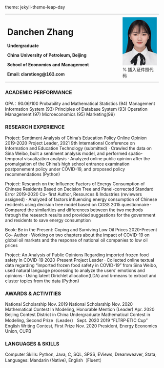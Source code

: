 theme: jekyll-theme-leap-day
<table border="0">
  <tr>
    <td width="75%">
      <h1>Danchen Zhang</h1>
      <p><b>Undergraduate</b></p>
      <p><b>China University of Petroleum, Beijing</b></p>
      <p><b>School of Economics and Management</b></p>
      <p><b>Email: claretiong@163.com</b></p>
    </td>
    <td width="25%">
      <img src="/zhengjianzhao.jpg" width="100%">      % 插入证件照代码
    </td>
  </tr>
</table>

### ACADEMIC PERFORMANCE
  GPA：90.06/100   Probability and Mathematical Statistics (94)  Management Information System (93) 
  Principles of Database System (93)  Operation Management (97)  Microeconomics (95)  Marketing(99)
  
### RESEARCH EXPERIENCE  
  Project: Sentiment Analysis of China’s Education Policy Online Opinion                   2019-2020
  Project Leader, 2021 9th International Conference on Information and Education Technology (submitted)
· Crawled the data on Sina Weibo, built a sentiment analysis model, and performed spatio-temporal visualization analysis
· Analyzed online public opinion after the promulgation of the China’s high school entrance examination postponement policy under COVID-19, and proposed policy recommendations (Python)

  Project: Research on the Influence Factors of Energy Consumption of Chinese Residents Based on Decision Tree and Panel-corrected Standard Error                                       2019-2020
Co- first Author, Resources & Industries (reviewers assigned)
· Analyzed of factors influencing energy consumption of Chinese residents using decision tree model based on CGSS 2015 questionnaire
· Compared the similarities and differences between the two methods through the research results and provided suggestions for the government and residents to save energy consumption

  Book: Be in the Present: Coping and Surviving Low Oil Prices                           2020-Present
  Co- Author
· Working on two chapters about the impact of COVID-19 on global oil markets and the response of national oil companies to low oil prices

  Project: An Analysis of Public Opinions Regarding imported frozen food safety in COVID-19  2020-Present
  Project Leader
· Collected online textual data regarding “imported frozen food safety in COVID-19” from Sina Weibo, used natural language processing to analyze the users’ emotions and opinions
· Using latent Dirichlet allocation(LDA) and k-means to extract and cluster topics from the data (Python)

### AWARDS & ACTIVITIES
  National Scholarship                                                                                      Nov. 2019
  National Scholarship                                                                                      Nov. 2020
  Mathematical Contest In Modeling, Honorable Mention (Leader)                                              Apr. 2020
  Beijing Contest District in China Undergraduate Mathematical Contest in Modeling, Second Prize（Leader）  Sept. 2020 
  2019 “FLTRP·ETIC Cup” English Writing Contest, First Prize                                                Nov. 2020
  President, Energy Economics Union, CUPB 

### LANGUAGES & SKILLS   
   Computer Skills: Python, Java, C, SQL, SPSS, EViews, Dreamweaver, Stata;
   Languages: Mandarin (Native), English（Fluent）
